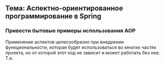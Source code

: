 ## Тема: Аспектно-ориентированное программирование в Spring
### Привести бытовые примеры использования AOP


Применение аспектов целесообразно при внедрении функциональности, которая будет использоваться во многих частях проекта, 
но от которой этот код не зависит и может работать без нее. Т.е.
